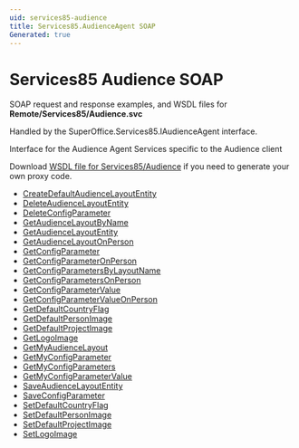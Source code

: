```yaml
---
uid: services85-audience
title: Services85.AudienceAgent SOAP
Generated: true
---
```


# Services85 Audience SOAP

SOAP request and response examples, and WSDL files for **Remote/Services85/Audience.svc**

Handled by the <see cref="T:SuperOffice.Services85.IAudienceAgent">SuperOffice.Services85.IAudienceAgent</see> interface.

Interface for the Audience Agent
Services specific to the Audience client

Download [WSDL file for Services85/Audience](../Services85-Audience.md) if you need to generate your own proxy code.

* [CreateDefaultAudienceLayoutEntity](CreateDefaultAudienceLayoutEntity.md)
* [DeleteAudienceLayoutEntity](DeleteAudienceLayoutEntity.md)
* [DeleteConfigParameter](DeleteConfigParameter.md)
* [GetAudienceLayoutByName](GetAudienceLayoutByName.md)
* [GetAudienceLayoutEntity](GetAudienceLayoutEntity.md)
* [GetAudienceLayoutOnPerson](GetAudienceLayoutOnPerson.md)
* [GetConfigParameter](GetConfigParameter.md)
* [GetConfigParameterOnPerson](GetConfigParameterOnPerson.md)
* [GetConfigParametersByLayoutName](GetConfigParametersByLayoutName.md)
* [GetConfigParametersOnPerson](GetConfigParametersOnPerson.md)
* [GetConfigParameterValue](GetConfigParameterValue.md)
* [GetConfigParameterValueOnPerson](GetConfigParameterValueOnPerson.md)
* [GetDefaultCountryFlag](GetDefaultCountryFlag.md)
* [GetDefaultPersonImage](GetDefaultPersonImage.md)
* [GetDefaultProjectImage](GetDefaultProjectImage.md)
* [GetLogoImage](GetLogoImage.md)
* [GetMyAudienceLayout](GetMyAudienceLayout.md)
* [GetMyConfigParameter](GetMyConfigParameter.md)
* [GetMyConfigParameters](GetMyConfigParameters.md)
* [GetMyConfigParameterValue](GetMyConfigParameterValue.md)
* [SaveAudienceLayoutEntity](SaveAudienceLayoutEntity.md)
* [SaveConfigParameter](SaveConfigParameter.md)
* [SetDefaultCountryFlag](SetDefaultCountryFlag.md)
* [SetDefaultPersonImage](SetDefaultPersonImage.md)
* [SetDefaultProjectImage](SetDefaultProjectImage.md)
* [SetLogoImage](SetLogoImage.md)

